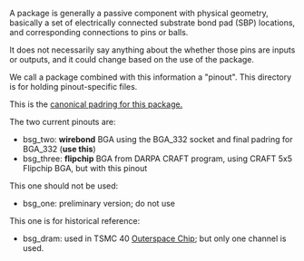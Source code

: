 A package is generally a passive component with physical geometry, 
basically a set of electrically connected substrate bond pad (SBP) locations, 
and corresponding connections to pins or balls. 

It does not necessarily say anything about the whether those pins
are inputs or outputs, and it could change based on the use of the package.

We call a package combined with this information a "pinout". This 
directory is for holding pinout-specific files.


This is the <a href="http://bjump.org/pdf/padring_bsg_two.pdf">canonical padring for this package.</a>

The two current pinouts are:

- bsg_two:   **wirebond** BGA using the BGA_332 socket and final padring for BGA_332 (**use this**)
- bsg_three: **flipchip** BGA from DARPA CRAFT program, using CRAFT 5x5 Flipchip BGA, but with this pinout

This one should not be used:

- bsg_one:   preliminary version; do not use

This one is for historical reference:

- bsg_dram:  used in TSMC 40 <a href="https://www.bsg.ai/papers/JSSC_OuterSpace_Park_2020.pdf">Outerspace Chip</a>; but only one channel is used.


